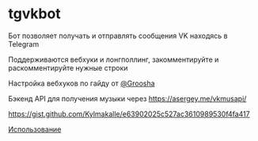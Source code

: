 # tgvkbot
Бот позволяет получать и отправлять сообщения VK находясь в Telegram


Поддерживаются вебхуки и лонгполлинг, закомментируйте и раскомментируйте нужные строки



Настройка вебхуков по гайду от [@Groosha](https://www.gitbook.com/book/groosha/telegram-bot-lessons)


Бэкенд API для получения музыки через https://asergey.me/vkmusapi/

https://gist.github.com/Kylmakalle/e63902025c527ac3610989530f4fa417


[Использование](https://www.asergey.me/tgvkbot/usage)

